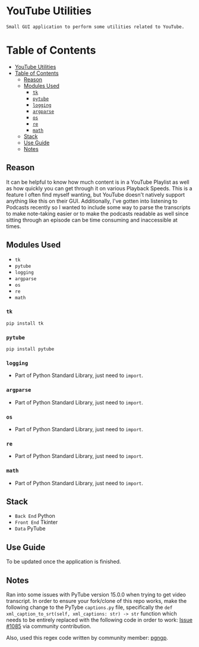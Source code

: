 # YouTube Utilities

    Small GUI application to perform some utilities related to YouTube.

# Table of Contents

- [YouTube Utilities](#youtube-utilities)
- [Table of Contents](#table-of-contents)
  - [Reason](#reason)
  - [Modules Used](#modules-used)
    - [`tk`](#tk)
    - [`pytube`](#pytube)
    - [`logging`](#logging)
    - [`argparse`](#argparse)
    - [`os`](#os)
    - [`re`](#re)
    - [`math`](#math)
  - [Stack](#stack)
  - [Use Guide](#use-guide)
  - [Notes](#notes)

## Reason

It can be helpful to know how much content is in a YouTube Playlist as well as how quickly you can get through it on various Playback Speeds. This is a feature I often find myself wanting, but YouTube doesn't natively support anything like this on their GUI. Additionally, I've gotten into listening to Podcasts recently so I wanted to include some way to parse the transcripts to make note-taking easier or to make the podcasts readable as well since sitting through an episode can be time consuming and inaccessible at times.

## Modules Used

- `tk`
- `pytube`
- `logging`
- `argparse`
- `os`
- `re`
- `math`

### `tk`

```
pip install tk
```

### `pytube`

```
pip install pytube
```

### `logging`

- Part of Python Standard Library, just need to `import`.

### `argparse`

- Part of Python Standard Library, just need to `import`.

### `os`

- Part of Python Standard Library, just need to `import`.

### `re`

- Part of Python Standard Library, just need to `import`.

### `math`

- Part of Python Standard Library, just need to `import`.

## Stack

- `Back End` Python
- `Front End` Tkinter
- `Data` PyTube

## Use Guide

To be updated once the application is finished.

## Notes

Ran into some issues with PyTube version 15.0.0 when trying to get video transcript. In order to ensure your fork/clone of this repo works, make the following change to the PyTybe `captions.py` file, specifically the `def xml_caption_to_srt(self, xml_captions: str) -> str` function which needs to be entirely replaced with the following code in order to work: [Issue #1085](https://github.com/pytube/pytube/issues/1085#issuecomment-950327958) via community contribution.

Also, used this regex code written by community member: [pgngp](https://stackoverflow.com/a/51073232).
